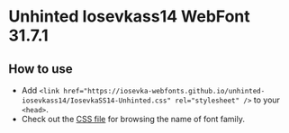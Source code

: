# Unhinted Iosevkass14 WebFont 31.7.1

## How to use

- Add `<link href="https://iosevka-webfonts.github.io/unhinted-iosevkass14/IosevkaSS14-Unhinted.css" rel="stylesheet" />` to your `<head>`.
- Check out the [CSS file](./IosevkaSS14-Unhinted.css) for browsing the name of font family.
